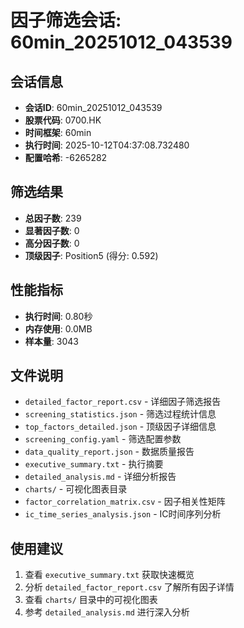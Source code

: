 # 因子筛选会话: 60min_20251012_043539

## 会话信息
- **会话ID**: 60min_20251012_043539
- **股票代码**: 0700.HK
- **时间框架**: 60min
- **执行时间**: 2025-10-12T04:37:08.732480
- **配置哈希**: -6265282

## 筛选结果
- **总因子数**: 239
- **显著因子数**: 0
- **高分因子数**: 0
- **顶级因子**: Position5 (得分: 0.592)

## 性能指标
- **执行时间**: 0.80秒
- **内存使用**: 0.0MB
- **样本量**: 3043

## 文件说明
- `detailed_factor_report.csv` - 详细因子筛选报告
- `screening_statistics.json` - 筛选过程统计信息
- `top_factors_detailed.json` - 顶级因子详细信息
- `screening_config.yaml` - 筛选配置参数
- `data_quality_report.json` - 数据质量报告
- `executive_summary.txt` - 执行摘要
- `detailed_analysis.md` - 详细分析报告
- `charts/` - 可视化图表目录
- `factor_correlation_matrix.csv` - 因子相关性矩阵
- `ic_time_series_analysis.json` - IC时间序列分析

## 使用建议
1. 查看 `executive_summary.txt` 获取快速概览
2. 分析 `detailed_factor_report.csv` 了解所有因子详情
3. 查看 `charts/` 目录中的可视化图表
4. 参考 `detailed_analysis.md` 进行深入分析
